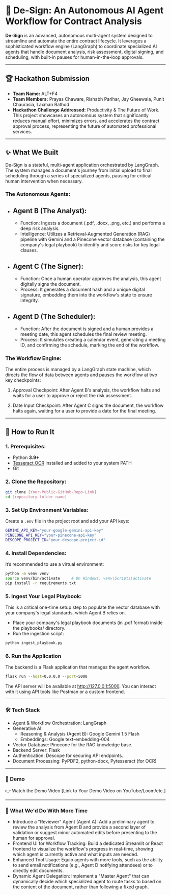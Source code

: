 # 📜 De-Sign: An Autonomous AI Agent Workflow for Contract Analysis

**De-Sign** is an advanced, autonomous multi-agent system designed to streamline and automate the entire contract lifecycle. It leverages a sophisticated workflow engine (LangGraph) to coordinate specialized AI agents that handle document analysis, risk assessment, digital signing, and scheduling, with built-in pauses for human-in-the-loop approvals.

---

## 🏆 Hackathon Submission
- **Team Name:** ALT+F4  
- **Team Members:** Prayas Chaware, Rishabh Parihar, Jay Gheewala, Punit Chaurasia, Laxman Rathod 
- **Hackathon Challenge Addressed:** Productivity & The Future of Work. This project showcases an autonomous system that significantly reduces manual effort, minimizes errors, and accelerates the contract approval process, representing the future of automated professional services.

---

## ✨ What We Built
De-Sign is a stateful, multi-agent application orchestrated by LangGraph. The system manages a document's journey from initial upload to final scheduling through a series of specialized agents, pausing for critical human intervention when necessary.

### The Autonomous Agents:
- ## Agent B (The Analyst):
  - Function: Ingests a document (.pdf, .docx, .png, etc.) and performs a deep risk analysis.
  - Intelligence: Utilizes a Retrieval-Augmented Generation (RAG) pipeline with Gemini and a Pinecone vector database (containing the company's legal playbook) to identify and score risks for key legal clauses.

- ## Agent C (The Signer):
  - Function: Once a human operator approves the analysis, this agent digitally signs the document.
  - Process: It generates a document hash and a unique digital signature, embedding them into the workflow's state to ensure integrity.

- ## Agent D (The Scheduler):
  - Function: After the document is signed and a human provides a meeting date, this agent schedules the final review meeting.
  - Process: It simulates creating a calendar event, generating a meeting ID, and confirming the schedule, marking the end of the workflow.

### The Workflow Engine:
The entire process is managed by a LangGraph state machine, which directs the flow of data between agents and pauses the workflow at two key checkpoints:

1. Approval Checkpoint: After Agent B's analysis, the workflow halts and waits for a user to approve or reject the risk assessment.

2. Date Input Checkpoint: After Agent C signs the document, the workflow halts again, waiting for a user to provide a date for the final meeting.

---

## 🚀 How to Run It

### 1. Prerequisites:
- Python **3.9+**
- [Tesseract OCR](https://github.com/tesseract-ocr/tesseract) installed and added to your system PATH
- Git

### 2. Clone the Repository:
```bash
git clone [Your-Public-GitHub-Repo-Link]
cd [repository-folder-name]
```
### 3. Set Up Environment Variables:
Create a `.env` file in the project root and add your API keys:
```bash
GEMINI_API_KEY="your-google-gemini-api-key"
PINECONE_API_KEY="your-pinecone-api-key"
DESCOPE_PROJECT_ID="your-descope-project-id"
```
### 4. Install Dependencies:
It’s recommended to use a virtual environment:
```bash
python -m venv venv
source venv/bin/activate     # On Windows: venv\Scripts\activate
pip install -r requirements.txt
```
### 5. Ingest Your Legal Playbook:
This is a critical one-time setup step to populate the vector database with your company's legal standards, which Agent B relies on.

- Place your company's legal playbook documents (in .pdf format) inside the playbooks/ directory.
- Run the ingestion script:
```bash
python ingest_playbook.py
```
### 6. Run the Application
The backend is a Flask application that manages the agent workflow.
```bash
flask run --host=0.0.0.0 --port=5000
```
The API server will be available at http://127.0.0.1:5000. You can interact with it using API tools like Postman or a custom frontend.

---

### 🛠️ Tech Stack
- Agent & Workflow Orchestration: LangGraph
- Generative AI:
  - Reasoning & Analysis (Agent B): Google Gemini 1.5 Flash
  - Embeddings: Google text-embedding-004
- Vector Database: Pinecone for the RAG knowledge base.
- Backend Server: Flask
- Authentication: Descope for securing API endpoints.
- Document Processing: PyPDF2, python-docx, Pytesseract (for OCR)
  
---

### 🎥 Demo
👉 Watch the Demo Video
[Link to Your Demo Video on YouTube/Loom/etc.]

---

### 🚀 What We'd Do With More Time
- Introduce a "Reviewer" Agent (Agent A): Add a preliminary agent to review the analysis from Agent B and provide a second layer of validation or suggest minor automated edits before presenting to the human for approval.
- Frontend UI for Workflow Tracking: Build a dedicated Streamlit or React frontend to visualize the workflow's progress in real-time, showing which agent is currently active and what inputs are needed.
- Enhanced Tool Usage: Equip agents with more tools, such as the ability to send email notifications (e.g., Agent D notifying attendees) or to directly edit documents.
- Dynamic Agent Delegation: Implement a "Master Agent" that can dynamically decide which specialized agent to route tasks to based on the content of the document, rather than following a fixed graph.




